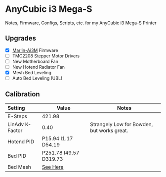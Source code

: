 # AnyCubic i3 Mega-S

Notes, Firmware, Configs, Scripts, etc. for my AnyCubic i3 Mega-S Printer

## Upgrades

- [x] [Marlin-Ai3M](Firmware/Marlin-Ai3M) Firmware
- [ ] TMC2208 Stepper Motor Drivers
- [ ] New Motherboard Fan
- [ ] New Hotend Radiator Fan
- [x] Mesh Bed Leveling
- [ ] Auto Bed Leveling (UBL)

## Calibration

| Setting         | Value                           | Notes                                      |
| :-------------- | ------------------------------- | ------------------------------------------ |
| E-Steps         | 421.98                          |                                            |
| LinAdv K-Factor | 0.40                            | Strangely Low for Bowden, but works great. |
| Hotend PID      | P15.94 I1.17 D54.19             |                                            |
| Bed PID         | P251.78 I49.57 D319.73          |                                            |
| Bed Mesh        | [See Here](Firmware/BEDMESH.MD) |                                            |
